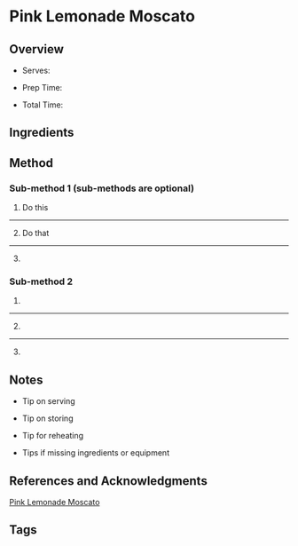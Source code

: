 # Pink Lemonade Moscato

## Overview

- Serves:

- Prep Time:

- Total Time:

## Ingredients



## Method

### Sub-method 1 (sub-methods are optional)

1. Do this
---
2. Do that
---
3.

### Sub-method 2

1.
---
2.
---
3.

## Notes

- Tip on serving

- Tip on storing

- Tip for reheating

- Tips if missing ingredients or equipment

## References and Acknowledgments

[Pink Lemonade Moscato](http://www.krystalskitsch.com/2014/12/pink-lemonade-moscato.html#_a5y_p=3108225)

## Tags


